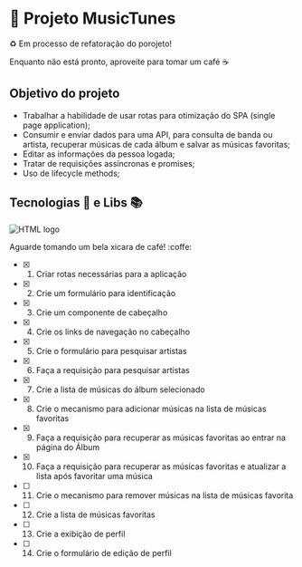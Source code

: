 # :construction:  Projeto MusicTunes

:recycle: Em processo de refatoração do porojeto!

Enquanto não está pronto, aproveite para tomar um café ☕

## Objetivo do projeto

- Trabalhar a habilidade de usar rotas para otimização do SPA (single page application);
- Consumir e enviar dados para uma API, para consulta de banda ou artista, recuperar músicas de cada álbum e salvar as músicas favoritas;
- Editar as informações da pessoa logada;
- Tratar de requisições assíncronas e promises;
- Uso de lifecycle methods;

## Tecnologias 🔧 e Libs 📚

<img 
     style={width:40px}
     src="https://upload.wikimedia.org/wikipedia/commons/thumb/6/61/HTML5_logo_and_wordmark.svg/1200px-HTML5_logo_and_wordmark.svg.png"
     alt="HTML logo"/>




Aguarde tomando um bela xicara de café! :coffe:

- [x] 1. Criar rotas necessárias para a aplicação
- [x] 2. Crie um formulário para identificação
- [x] 3. Crie um componente de cabeçalho
- [x] 4. Crie os links de navegação no cabeçalho
- [x] 5. Crie o formulário para pesquisar artistas
- [x] 6. Faça a requisição para pesquisar artistas
- [x] 7. Crie a lista de músicas do álbum selecionado
- [x] 8. Crie o mecanismo para adicionar músicas na lista de músicas favoritas
- [x] 9. Faça a requisição para recuperar as músicas favoritas ao entrar na página do Álbum
- [x] 10. Faça a requisição para recuperar as músicas favoritas e atualizar a lista após favoritar uma música
- [ ] 11. Crie o mecanismo para remover músicas na lista de músicas favorita
- [ ] 12. Crie a lista de músicas favoritas
- [ ] 13. Crie a exibição de perfil
- [ ] 14. Crie o formulário de edição de perfil
